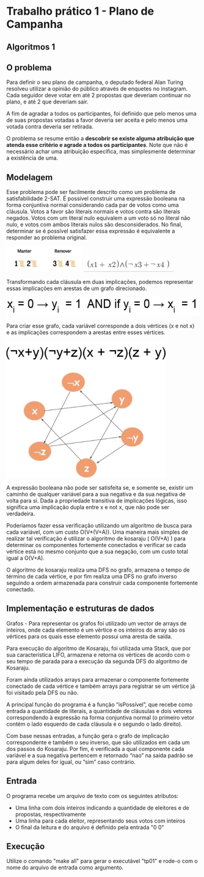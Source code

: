 # Trabalho prático 1 - Plano de Campanha
## Algoritmos 1


## O problema
<p>Para definir o seu plano de campanha, o deputado federal Alan Turing
resolveu utilizar a opinião do público através de enquetes no instagram.
Cada seguidor deve votar em até 2 propostas que deveriam continuar no
plano, e até 2 que deveriam sair.</p>
<p>A fim de agradar a todos os participantes, foi definido que pelo
menos uma de suas propostas votadas a favor deveria ser aceita e pelo
menos uma votada contra deveria ser retirada.</p>
<p>O problema se resume então a <strong>descobrir se existe alguma
atribuição que atenda esse critério e agrade a todos os
participantes</strong>. Note que não é necessário achar uma atribuição
específica, mas simplesmente determinar a existência de uma.</p>

## Modelagem
<p>Esse problema pode ser facilmente descrito como um problema de
satisfabilidade 2-SAT. É possível construir uma expressão booleana na
forma conjuntiva normal considerando cada par de votos como uma
cláusula. Votos a favor são literais normais e votos contra são literais
negados. Votos com um literal nulo equivalem a um voto só no literal não
nulo, e votos com ambos literais nulos são desconsiderados. No final,
determinar se é possível satisfazer essa expressão é equivalente a
responder ao problema original.</p>
<p><img src="./media/image4.png"
style="width:2.07292in;height:0.7109in" /> <img src="./media/image2.png"
style="width:2.44792in;height:0.40881in" /></p>
<p>Transformando cada cláusula em duas implicações, podemos representar
essas implicações em arestas de um grafo direcionado.</p>
<p><img src="./media/image1.png"
style="width:5.69792in;height:0.52083in" /></p>
<p>Para criar esse grafo, cada variável corresponde a dois vértices (x e
not x) e as implicações correspondem a arestas entre esses vértices.</p>
<p><img src="./media/image3.png"
style="width:4.35141in;height:3.72396in" /></p>
<p>A expressão booleana não pode ser satisfeita se, e somente se,
existir um caminho de qualquer variável para a sua negativa e da sua
negativa de volta para si. Dada a propriedade transitiva de implicações
lógicas, isso significa uma implicação dupla entre x e not x, que não
pode ser verdadeira.</p>
<p>Poderíamos fazer essa verificação utilizando um algoritmo de busca
para cada variável, com um custo O(V*(V+A)). Uma maneira mais simples de
realizar tal verificação é utilizar o algoritmo de kosaraju ( O(V+A) )
para determinar os componentes fortemente conectados e verificar se cada
vértice está no mesmo conjunto que a sua negação, com um custo total
igual a O(V+A).</p>
<p>O algoritmo de kosaraju realiza uma DFS no grafo, armazena o tempo de
término de cada vértice, e por fim realiza uma DFS no grafo inverso
seguindo a ordem armazenada para construir cada componente fortemente
conectado.</p>

## Implementação e estruturas de dados
<p>Grafos - Para representar os grafos foi utilizado um vector de arrays
de inteiros, onde cada elemento é um vértice e os inteiros do array são
os vértices para os quais esse elemento possui uma aresta de saída.</p>
<p>Para execução do algoritmo de Kosaraju, foi utilizada uma Stack, que
por sua característica LIFO, armazena e retorna os vértices de acordo
com o seu tempo de parada para a execução da segunda DFS do algoritmo de
Kosaraju.</p>
<p>Foram ainda utilizados arrays para armazenar o componente fortemente
conectado de cada vértice e também arrays para registrar se um vértice
já foi visitado pela DFS ou não.</p>
<p>A principal função do programa é a função “isPossível”, que recebe
como entrada a quantidade de literais, a quantidade de cláusulas e dois
vetores correspondendo à expressão na forma conjuntiva normal (o
primeiro vetor contém o lado esquerdo de cada cláusula e o segundo o
lado direito).</p>
<p>Com base nessas entradas, a função gera o grafo de implicação
correspondente e também o seu inverso, que são utilizados em cada um dos
passos do Kosaraju. Por fim, é verificada a qual componente cada
variável e a sua negativa pertencem e retornado “nao” na saída padrão se
para algum deles for igual, ou “sim” caso contrário.</p>

## Entrada
O programa recebe um arquivo de texto com os seguintes atributos:
- Uma linha com dois inteiros indicando a quantidade de eleitores e de propostas, respectivamente
- Uma linha para cada eleitor, representando seus votos com inteiros
- O final da leitura e do arquivo é definido pela entrada "0 0"

## Execução
Utilize o comando "make all" para gerar o executável "tp01" e rode-o com o nome do arquivo de entrada como argumento.
